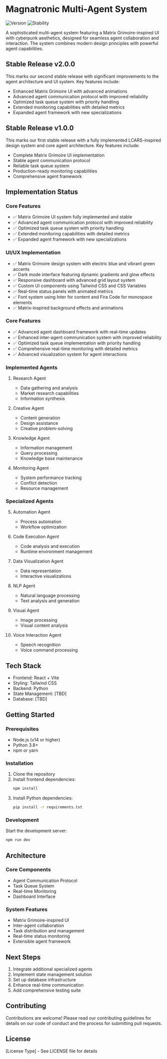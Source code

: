 # Magnatronic Multi-Agent System

![Version](https://img.shields.io/badge/version-2.0.0-blue.svg)
![Stability](https://img.shields.io/badge/stability-stable-green.svg)

A sophisticated multi-agent system featuring a Matrix Grimoire-inspired UI with cyberpunk aesthetics, designed for seamless agent collaboration and interaction. The system combines modern design principles with powerful agent capabilities.

## Stable Release v2.0.0

This marks our second stable release with significant improvements to the agent architecture and UI system. Key features include:

- Enhanced Matrix Grimoire UI with advanced animations
- Advanced agent communication protocol with improved reliability
- Optimized task queue system with priority handling
- Extended monitoring capabilities with detailed metrics
- Expanded agent framework with new specializations

## Stable Release v1.0.0

This marks our first stable release with a fully implemented LCARS-inspired design system and core agent architecture. Key features include:

- Complete Matrix Grimoire UI implementation
- Stable agent communication protocol
- Reliable task queue system
- Production-ready monitoring capabilities
- Comprehensive agent framework

## Implementation Status

### Core Features
- ✅ Matrix Grimoire UI system fully implemented and stable
- ✅ Advanced agent communication protocol with improved reliability
- ✅ Optimized task queue system with priority handling
- ✅ Extended monitoring capabilities with detailed metrics
- ✅ Expanded agent framework with new specializations

### UI/UX Implementation
- ✅ Matrix Grimoire design system with electric blue and vibrant green accents
- ✅ Dark mode interface featuring dynamic gradients and glow effects
- ✅ Responsive dashboard with advanced grid layout system
- ✅ Custom UI components using Tailwind CSS and CSS Variables
- ✅ Real-time status panels with animated metrics
- ✅ Font system using Inter for content and Fira Code for monospace elements
- ✅ Matrix-inspired background effects and animations

### Core Features
- ✅ Advanced agent dashboard framework with real-time updates
- ✅ Enhanced inter-agent communication system with improved reliability
- ✅ Optimized task queue implementation with priority handling
- ✅ Comprehensive real-time monitoring with detailed metrics
- ✅ Advanced visualization system for agent interactions

### Implemented Agents
1. Research Agent
   - Data gathering and analysis
   - Market research capabilities
   - Information synthesis

2. Creative Agent
   - Content generation
   - Design assistance
   - Creative problem-solving

3. Knowledge Agent
   - Information management
   - Query processing
   - Knowledge base maintenance

4. Monitoring Agent
   - System performance tracking
   - Conflict detection
   - Resource management

### Specialized Agents
5. Automation Agent
   - Process automation
   - Workflow optimization

6. Code Execution Agent
   - Code analysis and execution
   - Runtime environment management

7. Data Visualization Agent
   - Data representation
   - Interactive visualizations

8. NLP Agent
   - Natural language processing
   - Text analysis and generation

9. Visual Agent
   - Image processing
   - Visual content analysis

10. Voice Interaction Agent
    - Speech recognition
    - Voice command processing

## Tech Stack
- Frontend: React + Vite
- Styling: Tailwind CSS
- Backend: Python
- State Management: [TBD]
- Database: [TBD]

## Getting Started

### Prerequisites
- Node.js (v14 or higher)
- Python 3.8+
- npm or yarn

### Installation
1. Clone the repository
2. Install frontend dependencies:
   ```bash
   npm install
   ```
3. Install Python dependencies:
   ```bash
   pip install -r requirements.txt
   ```

### Development
Start the development server:
```bash
npm run dev
```

## Architecture

### Core Components
- Agent Communication Protocol
- Task Queue System
- Real-time Monitoring
- Dashboard Interface

### System Features
- Matrix Grimoire-inspired UI
- Inter-agent collaboration
- Task distribution and management
- Real-time status monitoring
- Extensible agent framework

## Next Steps
1. Integrate additional specialized agents
2. Implement state management solution
3. Set up database infrastructure
4. Enhance real-time communication
5. Add comprehensive testing suite

## Contributing
Contributions are welcome! Please read our contributing guidelines for details on our code of conduct and the process for submitting pull requests.

## License
[License Type] - See LICENSE file for details